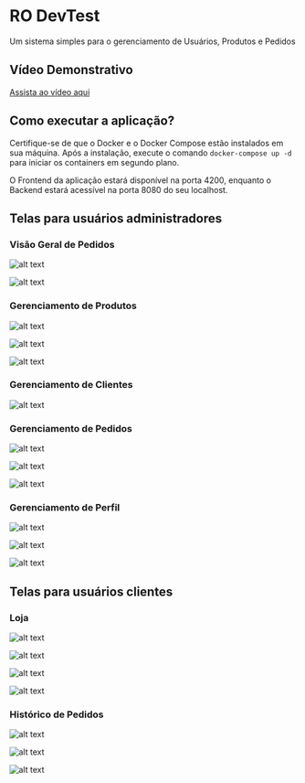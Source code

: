 # RO DevTest

Um sistema simples para o gerenciamento de Usuários, Produtos e Pedidos 

## Vídeo Demonstrativo

[Assista ao vídeo aqui](https://www.youtube.com/watch?v=pmjYfca1xG4)

## Como executar a aplicação?

Certifique-se de que o Docker e o Docker Compose estão instalados em sua máquina. Após a instalação, execute o comando `docker-compose up -d` para iniciar os containers em segundo plano.

O Frontend da aplicação estará disponível na porta 4200, enquanto o Backend estará acessível na porta 8080 do seu localhost.

## Telas para usuários administradores

### Visão Geral de Pedidos

![alt text](image.png)


![alt text](image-1.png)


### Gerenciamento de Produtos

![alt text](image-2.png)


![alt text](image-3.png)

![alt text](image-4.png)

### Gerenciamento de Clientes

![alt text](image-5.png)

### Gerenciamento de Pedidos

![alt text](image-6.png)

![alt text](image-7.png)

![alt text](image-8.png)

### Gerenciamento de Perfil

![alt text](image-9.png)

![alt text](image-10.png)

![alt text](image-11.png)

## Telas para usuários clientes


### Loja

![alt text](image-12.png)

![alt text](image-13.png)

![alt text](image-14.png)

![alt text](image-15.png)

### Histórico de Pedidos

![alt text](image-16.png)

![alt text](image-17.png)

![alt text](image-18.png)